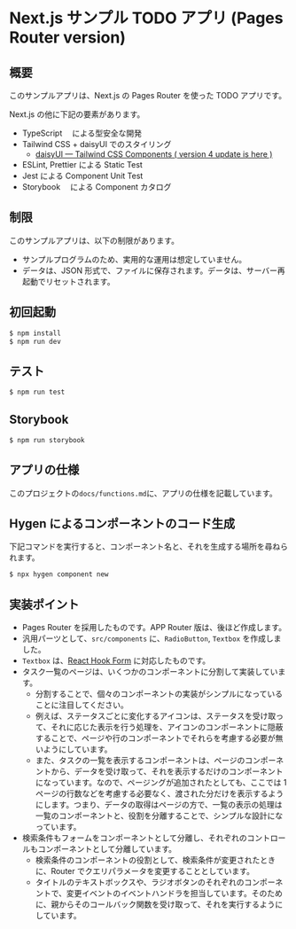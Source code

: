 # Next.js サンプル TODO アプリ (Pages Router version)

## 概要

このサンプルアプリは、Next.js の Pages Router を使った TODO アプリです。

Next.js の他に下記の要素があります。

- TypeScript 　による型安全な開発
- Tailwind CSS + daisyUI でのスタイリング
  - [daisyUI — Tailwind CSS Components ( version 4 update is here )](https://daisyui.com/)
- ESLint, Prettier による Static Test
- Jest による Component Unit Test
- Storybook 　による Component カタログ

## 制限

このサンプルアプリは、以下の制限があります。

- サンプルプログラムのため、実用的な運用は想定していません。
- データは、JSON 形式で、ファイルに保存されます。データは、サーバー再起動でリセットされます。

## 初回起動

```bash
$ npm install
$ npm run dev
```

## テスト

```bash
$ npm run test
```

## Storybook

```bash
$ npm run storybook
```

## アプリの仕様

このプロジェクトの`docs/functions.md`に、アプリの仕様を記載しています。

## Hygen によるコンポーネントのコード生成

下記コマンドを実行すると、コンポーネント名と、それを生成する場所を尋ねられます。

```bash
$ npx hygen component new
```

## 実装ポイント

- Pages Router を採用したものです。APP Router 版は、後ほど作成します。
- 汎用パーツとして、`src/components` に、`RadioButton`, `Textbox` を作成しました。
- `Textbox` は、[React Hook Form](https://react-hook-form.com/) に対応したものです。
- タスク一覧のページは、いくつかのコンポーネントに分割して実装しています。
  - 分割することで、個々のコンポーネントの実装がシンプルになっていることに注目してください。
  - 例えば、ステータスごとに変化するアイコンは、ステータスを受け取って、それに応じた表示を行う処理を、アイコンのコンポーネントに隠蔽することで、ページや行のコンポーネントでそれらを考慮する必要が無いようにしています。
  - また、タスクの一覧を表示するコンポーネントは、ページのコンポーネントから、データを受け取って、それを表示するだけのコンポーネントになっています。なので、ページングが追加されたとしても、ここでは 1 ページの行数などを考慮する必要なく、渡された分だけを表示するようにします。つまり、データの取得はページの方で、一覧の表示の処理は一覧のコンポーネントと、役割を分離することで、シンプルな設計になっています。
- 検索条件もフォームをコンポーネントとして分離し、それぞれのコントロールもコンポーネントとして分離しています。
  - 検索条件のコンポーネントの役割として、検索条件が変更されたときに、Router でクエリパラメータを変更することとしています。
  - タイトルのテキストボックスや、ラジオボタンのそれぞれのコンポーネントで、変更イベントのイベントハンドラを担当しています。そのために、親からそのコールバック関数を受け取って、それを実行するようにしています。
